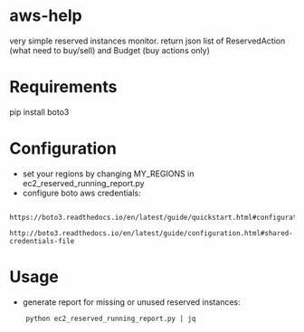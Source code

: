 
aws-help
========

very simple reserved instances monitor.
return json list of ReservedAction (what need to buy/sell) and Budget (buy actions only)


# Requirements

pip install boto3


# Configuration

- set your regions by changing MY_REGIONS in ec2_reserved_running_report.py
- configure boto aws credentials:
```
	https://boto3.readthedocs.io/en/latest/guide/quickstart.html#configuration
	http://boto3.readthedocs.io/en/latest/guide/configuration.html#shared-credentials-file
```


# Usage

- generate report for missing or unused reserved instances:
```
	python ec2_reserved_running_report.py | jq
```


